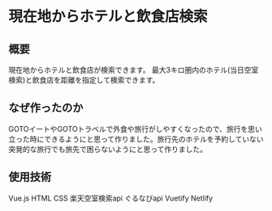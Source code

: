 # 現在地からホテルと飲食店検索

## 概要
現在地からホテルと飲食店が検索できます。
最大3キロ圏内のホテル(当日空室検索)と飲食店を距離を指定して検索できます。

## なぜ作ったのか
GOTOイートやGOTOトラベルで外食や旅行がしやすくなったので、旅行を思い立った時にできるようにと思って作りました。旅行先のホテルを予約していない突発的な旅行でも旅先で困らないようにと思って作りました。

## 使用技術
Vue.js HTML CSS 楽天空室検索api ぐるなびapi Vuetify Netlify
